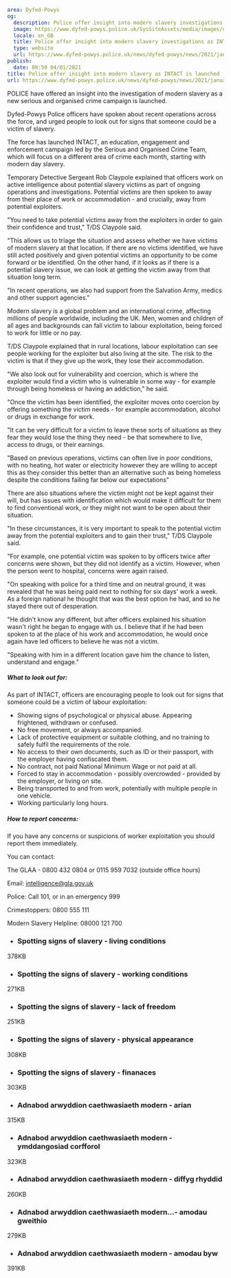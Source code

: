 ```yaml
area: Dyfed-Powys
og:
  description: Police offer insight into modern slavery investigations as INTACT is launched
  image: https://www.dyfed-powys.police.uk/SysSiteAssets/media/images/dyfed-powys/news/mds-web-graphic.png?crop=(65,101,687,429)&amp;w=600&amp;h=300&amp;scale=both
  locale: en_GB
  title: Police offer insight into modern slavery investigations as INTACT is launched
  type: website
  url: https://www.dyfed-powys.police.uk/news/dyfed-powys/news/2021/january-2021/police-offer-insight-into-modern-slavery-as-intact-is-launched/
publish:
  date: 08:50 04/01/2021
title: Police offer insight into modern slavery as INTACT is launched | Dyfed-Powys Police
url: https://www.dyfed-powys.police.uk/news/dyfed-powys/news/2021/january-2021/police-offer-insight-into-modern-slavery-as-intact-is-launched/
```

POLICE have offered an insight into the investigation of modern slavery as a new serious and organised crime campaign is launched.

Dyfed-Powys Police officers have spoken about recent operations across the force, and urged people to look out for signs that someone could be a victim of slavery.

The force has launched INTACT, an education, engagement and enforcement campaign led by the Serious and Organised Crime Team, which will focus on a different area of crime each month, starting with modern day slavery.

Temporary Detective Sergeant Rob Claypole explained that officers work on active intelligence about potential slavery victims as part of ongoing operations and investigations. Potential victims are then spoken to away from their place of work or accommodation - and crucially, away from potential exploiters.

"You need to take potential victims away from the exploiters in order to gain their confidence and trust," T/DS Claypole said.

"This allows us to triage the situation and assess whether we have victims of modern slavery at that location. If there are no victims identified, we have still acted positively and given potential victims an opportunity to be come forward or be identified. On the other hand, if it looks as if there is a potential slavery issue, we can look at getting the victim away from that situation long term.

"In recent operations, we also had support from the Salvation Army, medics and other support agencies."

Modern slavery is a global problem and an international crime, affecting millions of people worldwide, including the UK. Men, women and children of all ages and backgrounds can fall victim to labour exploitation, being forced to work for little or no pay.

T/DS Claypole explained that in rural locations, labour exploitation can see people working for the exploiter but also living at the site. The risk to the victim is that if they give up the work, they lose their accommodation.

"We also look out for vulnerability and coercion, which is where the exploiter would find a victim who is vulnerable in some way - for example through being homeless or having an addiction," he said.

"Once the victim has been identified, the exploiter moves onto coercion by offering something the victim needs - for example accommodation, alcohol or drugs in exchange for work.

"It can be very difficult for a victim to leave these sorts of situations as they fear they would lose the thing they need - be that somewhere to live, access to drugs, or their earnings.

"Based on previous operations, victims can often live in poor conditions, with no heating, hot water or electricity however they are willing to accept this as they consider this better than an alternative such as being homeless despite the conditions failing far below our expectations"

There are also situations where the victim might not be kept against their will, but has issues with identification which would make it difficult for them to find conventional work, or they might not want to be open about their situation.

"In these circumstances, it is very important to speak to the potential victim away from the potential exploiters and to gain their trust," T/DS Claypole said.

"For example, one potential victim was spoken to by officers twice after concerns were shown, but they did not identify as a victim. However, when the person went to hospital, concerns were again raised.

"On speaking with police for a third time and on neutral ground, it was revealed that he was being paid next to nothing for six days' work a week. As a foreign national he thought that was the best option he had, and so he stayed there out of desperation.

"He didn't know any different, but after officers explained his situation wasn't right he began to engage with us. I believe that if he had been spoken to at the place of his work and accommodation, he would once again have led officers to believe he was not a victim.

"Speaking with him in a different location gave him the chance to listen, understand and engage."

##### What to look out for:

As part of INTACT, officers are encouraging people to look out for signs that someone could be a victim of labour exploitation:

 * Showing signs of psychological or physical abuse. Appearing frightened, withdrawn or confused.
 * No free movement, or always accompanied.
 * Lack of protective equipment or suitable clothing, and no training to safely fulfil the requirements of the role.
 * No access to their own documents, such as ID or their passport, with the employer having confiscated them.
 * No contract, not paid National Minimum Wage or not paid at all.
 * Forced to stay in accommodation - possibly overcrowded - provided by the employer, or living on site.
 * Being transported to and from work, potentially with multiple people in one vehicle.
 * Working particularly long hours.

##### How to report concerns:

If you have any concerns or suspicions of worker exploitation you should report them immediately.

You can contact:

The GLAA - 0800 432 0804 or 0115 959 7032 (outside office hours)

Email: intelligence@gla.gov.uk

Police: Call 101, or in an emergency 999

Crimestoppers: 0800 555 111

Modern Slavery Helpline: 08000 121 700

 * ### Spotting signs of slavery - living conditions

378KB

 * ### Spotting the signs of slavery - working conditions

271KB

 * ### Spotting the signs of slavery - lack of freedom

251KB

 * ### Spotting the signs of slavery - physical appearance

308KB

 * ### Spotting the signs of slavery - finanaces

303KB

 * ### Adnabod arwyddion caethwasiaeth modern - arian

315KB

 * ### Adnabod arwyddion caethwasiaeth modern - ymddangosiad corfforol

323KB

 * ### Adnabod arwyddion caethwasiaeth modern - diffyg rhyddid

260KB

 * ### Adnabod arwyddion caethwasiaeth modern...- amodau gweithio

279KB

 * ### Adnabod arwyddion caethwasiaeth modern - amodau byw

391KB
